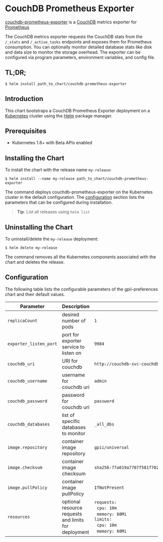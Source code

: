 # CouchDB Prometheus Exporter

[couchdb-prometheus-exporter](https://github.com/gesellix/couchdb-prometheus-exporter) is a [CouchDB](http://couchdb.apache.org/) metrics exporter for [Prometheus](http://prometheus.io/)

The CouchDB metrics exporter requests the CouchDB stats from the `/_stats` and `/_active_tasks` endpoints and exposes them for Prometheus consumption. You can optionally monitor detailed database stats like disk and data size to monitor the storage overhead. The exporter can be configured via program parameters, environment variables, and config file.


## TL;DR;

```console
$ helm install path_to_chart/couchdb-prometheus-exporter
```

## Introduction

This chart bootstraps a CouchDB Prometheus Exporter deployment on a [Kubernetes](http://kubernetes.io) cluster using the [Helm](https://helm.sh) package manager.

## Prerequisites
  - Kubernetes 1.8+ with Beta APIs enabled

## Installing the Chart

To install the chart with the release name `my-release`:

```console
$ helm install --name my-release path_to_chart/couchdb-prometheus-exporter
```

The command deploys couchdb-prometheus-exporter on the Kubernetes cluster in the default configuration. The [configuration](#configuration) section lists the parameters that can be configured during installation.

> **Tip**: List all releases using `helm list`

## Uninstalling the Chart

To uninstall/delete the `my-release` deployment:

```console
$ helm delete my-release
```

The command removes all the Kubernetes components associated with the chart and deletes the release.

## Configuration

The following table lists the configurable parameters of the gpii-preferences chart and their default values.

Parameter | Description | Default
--- | --- | ---
`replicaCount` | desired number of pods | `1`
`exporter_listen_port` | port for exporter service to listen on | `9984`
`couchdb_uri` | URI for couchdb | `http://couchdb-svc-couchdb.default.svc.cluster.local:5984`
`couchdb_username` | username for couchdb uri | `admin`
`couchdb_password` | password for couchdb uri | `password`
`couchdb_databases` | list of specific databases to monitor | `_all_dbs`
`image.repository` | container image repository | `gpii/universal`
`image.checksum` | container image checksum | `sha256:77a019a7707f581f70239783d0b76500ba25b9382d9ee0702452b0381d5722c2`
`image.pullPolicy` | container image pullPolicy | `IfNotPresent`
`resources` | optional resource requests and limits for deployment | `requests:`<br/>&nbsp;&nbsp;`cpu: 10m`<br/>&nbsp;&nbsp;`memory: 60Mi`<br/>`limits:`<br/>&nbsp;&nbsp;`cpu: 10m`<br/>&nbsp;&nbsp;`memory: 60Mi`
